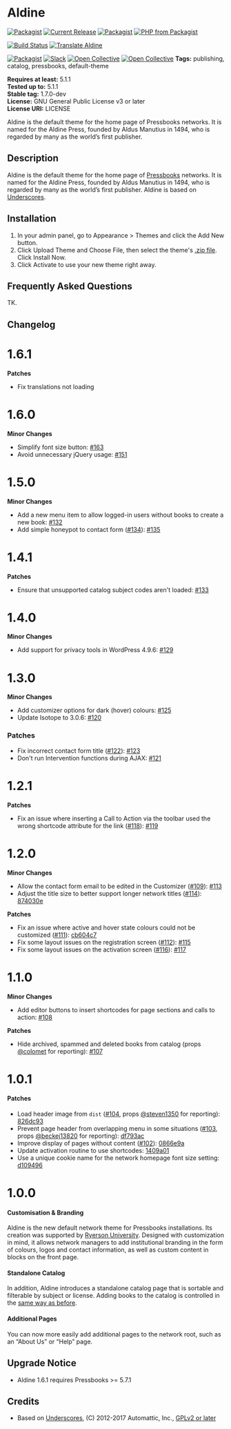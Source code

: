 # Aldine 

[![Packagist](https://img.shields.io/packagist/l/pressbooks/pressbooks-aldine.svg)](https://packagist.org/packages/pressbooks/pressbooks-aldine)
[![Current Release](https://img.shields.io/github/release/pressbooks/pressbooks-aldine.svg)](https://github.com/pressbooks/pressbooks/releases/latest/)
[![Packagist](https://img.shields.io/packagist/v/pressbooks/pressbooks-aldine.svg)](https://packagist.org/packages/pressbooks/pressbooks-aldine)
[![PHP from Packagist](https://img.shields.io/packagist/php-v/pressbooks/pressbooks-aldine.svg)](https://packagist.org/packages/pressbooks/pressbooks-aldine)

[![Build Status](https://travis-ci.org/pressbooks/pressbooks-aldine.svg?branch=dev)](https://travis-ci.org/pressbooks/pressbooks-aldine)
[![Translate Aldine](https://img.shields.io/badge/dynamic/json.svg?label=translated&url=https%3A%2F%2Ftenpercent.now.sh%2F%3Forganization%3Dpressbooks%26project%3Daldine&query=%24.status&colorB=e05d44&suffix=%25)](https://www.transifex.com/pressbooks/aldine/translate/)

[![Packagist](https://img.shields.io/packagist/dt/pressbooks/pressbooks-aldine.svg)](https://packagist.org/packages/pressbooks/pressbooks-aldine)
[![Slack](https://pressbooks-slack.now.sh/badge.svg)](https://pressbooks-slack.now.sh)
[![Open Collective](https://opencollective.com/pressbooks/tiers/backer/badge.svg?label=backers&color=brightgreen)](https://opencollective.com/pressbooks/)
[![Open Collective](https://opencollective.com/pressbooks/tiers/sponsor/badge.svg?label=sponsors&color=brightgreen)](https://opencollective.com/pressbooks/)
**Tags:** publishing, catalog, pressbooks, default-theme  

**Requires at least:** 5.1.1  
**Tested up to:** 5.1.1  
**Stable tag:** 1.7.0-dev  
**License:** GNU General Public License v3 or later  
**License URI:** LICENSE  

Aldine is the default theme for the home page of Pressbooks networks. It is named for the Aldine Press, founded by Aldus Manutius in 1494, who is regarded by many as the world’s first publisher.


## Description 

Aldine is the default theme for the home page of [Pressbooks](https://pressbooks.org) networks. It is named for the Aldine Press, founded by Aldus Manutius in 1494, who is regarded by many as the world’s first publisher. Aldine is based on [Underscores](https://underscores.me/).


## Installation 

1. In your admin panel, go to Appearance > Themes and click the Add New button.
2. Click Upload Theme and Choose File, then select the theme's [.zip file](https://github.com/pressbooks/pressbooks-aldine/releases/latest/). Click Install Now.
3. Click Activate to use your new theme right away.


## Frequently Asked Questions 

TK.


## Changelog 

# 1.6.1 

**Patches**

- Fix translations not loading


# 1.6.0 

**Minor Changes**

- Simplify font size button: [#163](https://github.com/pressbooks/pressbooks-aldine/pull/163)
- Avoid unnecessary jQuery usage: [#151](https://github.com/pressbooks/pressbooks-aldine/pull/151)


# 1.5.0 

**Minor Changes**

- Add a new menu item to allow logged-in users without books to create a new book: [#132](https://github.com/pressbooks/pressbooks-aldine/pull/132)
- Add simple honeypot to contact form ([#134](https://github.com/pressbooks/pressbooks-aldine/issues/134)): [#135](https://github.com/pressbooks/pressbooks-aldine/pull/135)


# 1.4.1 

**Patches**

- Ensure that unsupported catalog subject codes aren't loaded: [#133](https://github.com/pressbooks/pressbooks-aldine/pull/133)


# 1.4.0 

**Minor Changes**

- Add support for privacy tools in WordPress 4.9.6: [#129](https://github.com/pressbooks/pressbooks-aldine/pull/129)


# 1.3.0 

**Minor Changes**

- Add customizer options for dark (hover) colours: [#125](https://github.com/pressbooks/pressbooks-aldine/issues/125)
- Update Isotope to 3.0.6: [#120](https://github.com/pressbooks/pressbooks-aldine/issues/120)

### Patches

- Fix incorrect contact form title ([#122](https://github.com/pressbooks/pressbooks-aldine/issues/122)): [#123](https://github.com/pressbooks/pressbooks-aldine/issues/123)
- Don't run Intervention functions during AJAX: [#121](https://github.com/pressbooks/pressbooks-aldine/issues/121)


# 1.2.1 

**Patches**

- Fix an issue where inserting a Call to Action via the toolbar used the wrong shortcode attribute for the link ([#118](https://github.com/pressbooks/pressbooks-aldine/issues/118)): [#119](https://github.com/pressbooks/pressbooks-aldine/pull/119)


# 1.2.0 

**Minor Changes**

- Allow the contact form email to be edited in the Customizer ([#109](https://github.com/pressbooks/pressbooks-aldine/issues/109)): [#113](https://github.com/pressbooks/pressbooks-aldine/issues/113)
- Adjust the title size to better support longer network titles ([#114](https://github.com/pressbooks/pressbooks-aldine/issues/114)): [874030e](https://github.com/pressbooks/pressbooks-aldine/commit/874030e)

**Patches**

- Fix an issue where active and hover state colours could not be customized ([#111](https://github.com/pressbooks/pressbooks-aldine/issues/111)): [cb604c7](https://github.com/pressbooks/pressbooks-aldine/commit/cb604c7)
- Fix some layout issues on the registration screen ([#112](https://github.com/pressbooks/pressbooks-aldine/issues/112)): [#115](https://github.com/pressbooks/pressbooks-aldine/issues/115)
- Fix some layout issues on the activation screen ([#116](https://github.com/pressbooks/pressbooks-aldine/issues/116)): [#117](https://github.com/pressbooks/pressbooks-aldine/issues/117)


# 1.1.0 

**Minor Changes**

- Add editor buttons to insert shortcodes for page sections and calls to action: [#108](https://github.com/pressbooks/pressbooks-aldine/pull/108/)

**Patches**

- Hide archived, spammed and deleted books from catalog (props [@colomet](https://github.com/colomet) for reporting): [#107](https://github.com/pressbooks/pressbooks-aldine/pull/107/)


# 1.0.1 

#### Patches

- Load header image from `dist` ([#104](https://github.com/pressbooks/pressbooks-aldine/issues/104), props [@steven1350](https://github.com/steven1350) for reporting): [826dc93](https://github.com/pressbooks/pressbooks-aldine/commit/826dc930869041df0ffdd15748f686013fbed54e)
- Prevent page header from overlapping menu in some situations ([#103](https://github.com/pressbooks/pressbooks-aldine/issues/103), props [@beckej13820](https://github.com/beckej13820) for reporting): [df793ac](https://github.com/pressbooks/pressbooks-aldine/commit/df793acda9a4ccd4975056e150862e73f9e8379f)
- Improve display of pages without content ([#102](https://github.com/pressbooks/pressbooks-aldine/issues/102)): [0866e9a](https://github.com/pressbooks/pressbooks-aldine/commit/0866e9afe80f82b7d79dfd5a4d17095ee0bf716b)
- Update activation routine to use shortcodes: [1409a01](https://github.com/pressbooks/pressbooks-aldine/commit/1409a01b7759b6b4117316763957d498a5827692)
- Use a unique cookie name for the network homepage font size setting: [d109496](https://github.com/pressbooks/pressbooks-aldine/commit/d10949677ccc3fee67fbb9b1069c360b2270c779)


# 1.0.0 

#### Customisation & Branding

Aldine is the new default network theme for Pressbooks installations. Its creation was supported by [Ryerson University](https://ryerson.ca). Designed with customization in mind, it allows network managers to add institutional branding in the form of colours, logos and contact information, as well as custom content in blocks on the front page.

#### Standalone Catalog

In addition, Aldine introduces a standalone catalog page that is sortable and filterable by subject or license. Adding books to the catalog is controlled in the [same way as before](https://eduguide.pressbooks.com/chapter/catalogs/).

#### Additional Pages

You can now more easily add additional pages to the network root, such as an “About Us” or “Help” page.


## Upgrade Notice 

- Aldine 1.6.1 requires Pressbooks >= 5.7.1


## Credits 

- Based on [Underscores](https://underscores.me/), (C) 2012-2017 Automattic, Inc., [GPLv2 or later](https://www.gnu.org/licenses/gpl-2.0.html)
